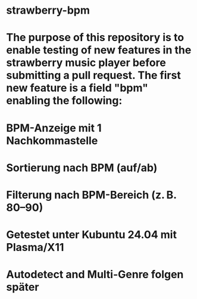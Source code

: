 # strawberry-bpm
# The purpose of this repository is to enable testing of new features in the strawberry music player before submitting a pull request. The first new feature is a field "bpm" enabling the following:
# BPM-Anzeige mit 1 Nachkommastelle
# Sortierung nach BPM (auf/ab)
# Filterung nach BPM-Bereich (z. B. 80–90)
# Getestet unter Kubuntu 24.04 mit Plasma/X11
# Autodetect and Multi-Genre folgen später
